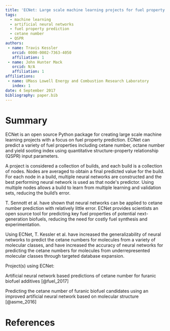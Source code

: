 ```yaml
---
title: 'ECNet: Large scale machine learning projects for fuel property prediction'
tags:
  - machine learning
  - artificial neural networks
  - fuel property prediction
  - cetane number
  - QSPR
authors:
 - name: Travis Kessler
   orcid: 0000-0002-7363-4050
   affiliation: 1
 - name: John Hunter Mack
   orcid: N/A
   affiliation: 1
affiliations:
 - name: UMass Lowell Energy and Combustion Research Laboratory
   index: 1
date: 4 September 2017
bibliography: paper.bib
---
```


# Summary

ECNet is an open source Python package for creating large scale machine learning projects with a focus on fuel property prediction. ECNet can predict a variety of fuel properties including cetane number, octane number and yield sooting index using quantitative structure-property relationship (QSPR) input parameters.

A project is considered a collection of builds, and each build is a collection of nodes. Nodes are averaged to obtain a final predicted value for the build. For each node in a build, multiple neural networks are constructed and the best performing neural network is used as that node's predictor. Using multiple nodes allows a build to learn from multiple learning and validation sets, reducing the build’s error.

T. Sennott et al. have shown that neural networks can be applied to cetane number prediction with relatively little error. ECNet provides scientists an open source tool for predicting key fuel properties of potential next-generation biofuels, reducing the need for costly fuel synthesis and experimentation.

Using ECNet, T. Kessler et al. have increased the generalizability of neural networks to predict the cetane numbers for molecules from a variety of molecular classes, and have increased the accuracy of neural networks for predicting the cetane numbers for molecules from underrepresented molecular classes through targeted database expansion.

Project(s) using ECNet:

Artificial neural network based predictions of cetane number for furanic biofuel additives [@fuel_2017]

Predicting the cetane number of furanic biofuel candidates using an improved artificial neural network based on molecular structure [@asme_2016]


# References
